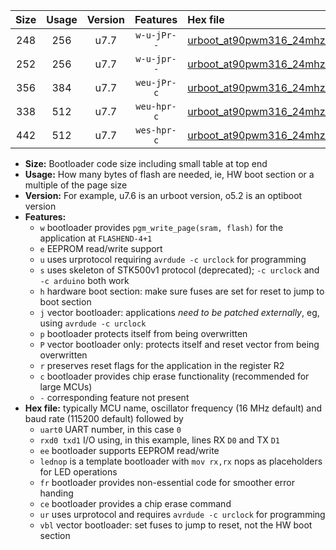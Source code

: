 |Size|Usage|Version|Features|Hex file|
|:-:|:-:|:-:|:-:|:--|
|248|256|u7.7|`w-u-jPr--`|[urboot_at90pwm316_24mhz_57600bps_uart0_rxd4_txd3_lednop_ur_vbl.hex](https://raw.githubusercontent.com/stefanrueger/urboot.hex/main/mcus/at90pwm316/fcpu_24mhz/57600_bps/urboot_at90pwm316_24mhz_57600bps_uart0_rxd4_txd3_lednop_ur_vbl.hex)|
|252|256|u7.7|`w-u-jpr--`|[urboot_at90pwm316_24mhz_57600bps_uart0_rxd4_txd3_lednop_fr_ur_vbl.hex](https://raw.githubusercontent.com/stefanrueger/urboot.hex/main/mcus/at90pwm316/fcpu_24mhz/57600_bps/urboot_at90pwm316_24mhz_57600bps_uart0_rxd4_txd3_lednop_fr_ur_vbl.hex)|
|356|384|u7.7|`weu-jPr-c`|[urboot_at90pwm316_24mhz_57600bps_uart0_rxd4_txd3_ee_lednop_fr_ce_ur_vbl.hex](https://raw.githubusercontent.com/stefanrueger/urboot.hex/main/mcus/at90pwm316/fcpu_24mhz/57600_bps/urboot_at90pwm316_24mhz_57600bps_uart0_rxd4_txd3_ee_lednop_fr_ce_ur_vbl.hex)|
|338|512|u7.7|`weu-hpr-c`|[urboot_at90pwm316_24mhz_57600bps_uart0_rxd4_txd3_ee_lednop_fr_ce_ur.hex](https://raw.githubusercontent.com/stefanrueger/urboot.hex/main/mcus/at90pwm316/fcpu_24mhz/57600_bps/urboot_at90pwm316_24mhz_57600bps_uart0_rxd4_txd3_ee_lednop_fr_ce_ur.hex)|
|442|512|u7.7|`wes-hpr-c`|[urboot_at90pwm316_24mhz_57600bps_uart0_rxd4_txd3_ee_lednop_fr_ce.hex](https://raw.githubusercontent.com/stefanrueger/urboot.hex/main/mcus/at90pwm316/fcpu_24mhz/57600_bps/urboot_at90pwm316_24mhz_57600bps_uart0_rxd4_txd3_ee_lednop_fr_ce.hex)|

- **Size:** Bootloader code size including small table at top end
- **Usage:** How many bytes of flash are needed, ie, HW boot section or a multiple of the page size
- **Version:** For example, u7.6 is an urboot version, o5.2 is an optiboot version
- **Features:**
  + `w` bootloader provides `pgm_write_page(sram, flash)` for the application at `FLASHEND-4+1`
  + `e` EEPROM read/write support
  + `u` uses urprotocol requiring `avrdude -c urclock` for programming
  + `s` uses skeleton of STK500v1 protocol (deprecated); `-c urclock` and `-c arduino` both work
  + `h` hardware boot section: make sure fuses are set for reset to jump to boot section
  + `j` vector bootloader: applications *need to be patched externally*, eg, using `avrdude -c urclock`
  + `p` bootloader protects itself from being overwritten
  + `P` vector bootloader only: protects itself and reset vector from being overwritten
  + `r` preserves reset flags for the application in the register R2
  + `c` bootloader provides chip erase functionality (recommended for large MCUs)
  + `-` corresponding feature not present
- **Hex file:** typically MCU name, oscillator frequency (16 MHz default) and baud rate (115200 default) followed by
  + `uart0` UART number, in this case `0`
  + `rxd0 txd1` I/O using, in this example, lines RX `D0` and TX `D1`
  + `ee` bootloader supports EEPROM read/write
  + `lednop` is a template bootloader with `mov rx,rx` nops as placeholders for LED operations
  + `fr` bootloader provides non-essential code for smoother error handing
  + `ce` bootloader provides a chip erase command
  + `ur` uses urprotocol and requires `avrdude -c urclock` for programming
  + `vbl` vector bootloader: set fuses to jump to reset, not the HW boot section
